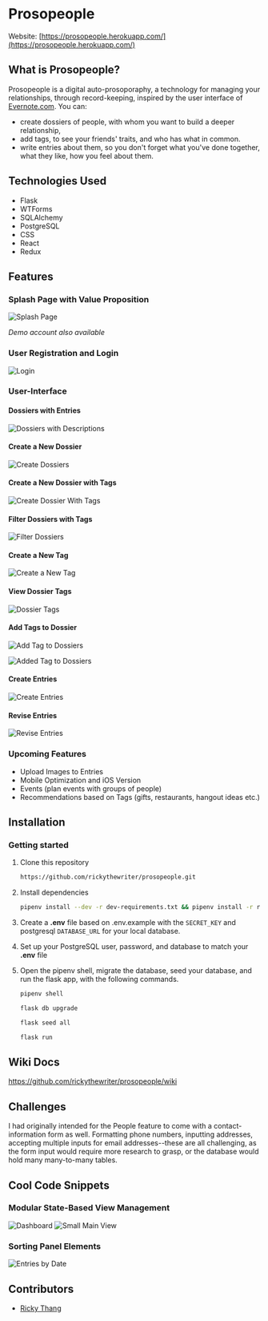 # Prosopeople

Website: [https://prosopeople.herokuapp.com/](https://prosopeople.herokuapp.com/)

## What is Prosopeople?

Prosopeople is a digital auto-prosoporaphy, a technology for managing your relationships, through record-keeping, inspired by the user interface of [Evernote.com](https://evernote.com/). You can:
- create dossiers of people, with whom you want to build a deeper relationship,
- add tags, to see your friends' traits, and who has what in common.
- write entries about them, so you don't forget what you've done together, what they like, how you feel about them.

## Technologies Used

- Flask
- WTForms
- SQLAlchemy
- PostgreSQL
- CSS
- React
- Redux

## Features

### Splash Page with Value Proposition

![Splash Page](https://github.com/rickythewriter/prosopeople/blob/feature-tags/docs/images/views/view-splash.png?raw=true)

*Demo account also available*

### User Registration and Login

![Login](https://github.com/rickythewriter/prosopeople/blob/feature-tags/docs/images/views/view-login.png?raw=true)

### User-Interface

#### Dossiers with Entries

![Dossiers with Descriptions](https://github.com/rickythewriter/prosopeople/blob/feature-tags/docs/images/views/view-person_and_entries.png?raw=true)

#### Create a New Dossier

![Create Dossiers](https://github.com/rickythewriter/prosopeople/blob/feature-tags/docs/images/views/view-create_dossier.png?raw=true)

#### Create a New Dossier with Tags

![Create Dossier With Tags](https://github.com/rickythewriter/prosopeople/blob/feature-tags/docs/images/views/view-create_dossier_with_tags.png?raw=true)

#### Filter Dossiers with Tags

![Filter Dossiers](https://github.com/rickythewriter/prosopeople/blob/feature-tags/docs/images/views/view-tag_filters.png?raw=true)

#### Create a New Tag

![Create a New Tag](https://github.com/rickythewriter/prosopeople/blob/feature-tags/docs/images/views/view-add_tags.png?raw=true)

#### View Dossier Tags
![Dossier Tags](https://github.com/rickythewriter/prosopeople/blob/feature-tags/docs/images/views/view-person_and_tags.png?raw=true)

#### Add Tags to Dossier

![Add Tag to Dossiers](https://github.com/rickythewriter/prosopeople/blob/feature-tags/docs/images/views/view-add_tag_to_dossier.png?raw=true)

![Added Tag to Dossiers](https://github.com/rickythewriter/prosopeople/blob/feature-tags/docs/images/views/view-added_dossier_tag.png?raw=true)

#### Create Entries

![Create Entries](https://github.com/rickythewriter/prosopeople/blob/feature-tags/docs/images/views/view-create_entries.png?raw=true)

#### Revise Entries

![Revise Entries](https://github.com/rickythewriter/prosopeople/blob/feature-tags/docs/images/views/view-revise_entries.png?raw=true)

### Upcoming Features

- Upload Images to Entries
- Mobile Optimization and iOS Version
- Events (plan events with groups of people)
- Recommendations based on Tags (gifts, restaurants, hangout ideas etc.)

## Installation

### Getting started

1. Clone this repository 
      ```bash
      https://github.com/rickythewriter/prosopeople.git
      ```

2. Install dependencies
      ```bash
      pipenv install --dev -r dev-requirements.txt && pipenv install -r requirements.txt
      ```

3. Create a **.env** file based on .env.example with the `SECRET_KEY` and postgresql `DATABASE_URL` for your local database.

4. Set up your PostgreSQL user, password, and database to match your **.env** file

5. Open the pipenv shell, migrate the database, seed your database, and run the flask app, with the following commands.

   ```bash
   pipenv shell
   ```

   ```bash
   flask db upgrade
   ```

   ```bash
   flask seed all
   ```

   ```bash
   flask run
   ```

## Wiki Docs
https://github.com/rickythewriter/prosopeople/wiki

## Challenges

I had originally intended for the People feature to come with a contact-information form as well. Formatting phone numbers, inputting addresses, accepting multiple inputs for email addresses--these are all challenging, as the form input would require more research to grasp, or the database would hold many many-to-many tables.

## Cool Code Snippets

### Modular State-Based View Management
![Dashboard](https://github.com/rickythewriter/prosopeople/blob/main/docs/images/snippets/snippets-changing_panels-dashboard.png?raw=true)
![Small Main View](https://github.com/rickythewriter/prosopeople/blob/main/docs/images/snippets/snippets-changing_panels.png?raw=true)

### Sorting Panel Elements
![Entries by Date](https://github.com/rickythewriter/prosopeople/blob/main/docs/images/snippets/snippets-sort_by_date.png?raw=true)

## Contributors

- [Ricky Thang](https://github.com/rickythewriter)

